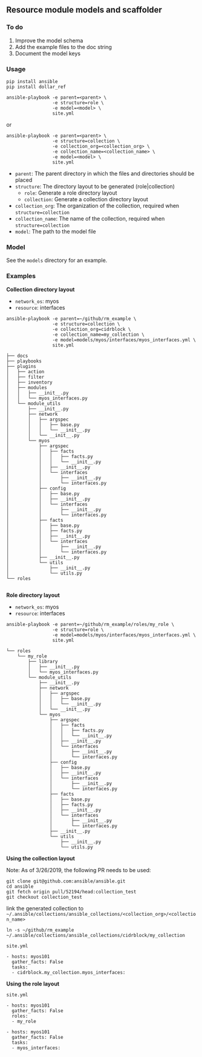 ## Resource module models and scaffolder

### To do

1) Improve the model schema
2) Add the example files to the doc string
3) Document the model keys


### Usage

```
pip install ansible
pip install dollar_ref
```

```
ansible-playbook -e parent=<parent> \
                 -e structure=role \
                 -e model=<model> \
                 site.yml
```
or
```
ansible-playbook -e parent=<parent> \
                 -e structure=collection \
                 -e collection_org=<collection_org> \
                 -e collection_name=<collection_name> \
                 -e model=<model> \
                 site.yml
```
- `parent`: The parent directory in which the files and directories should be placed
- `structure`: The directory layout to be generated (role|collection)
  - `role`: Generate a role directory layout
  - `collection`: Generate a collection directory layout
- `collection_org`: The organization of the collection, required when `structure=collection`
- `collection_name`: The name of the collection, required when `structure=collection`
- `model`: The path to the model file

### Model

See the `models` directory for an example.

### Examples

**Collection directory layout**

- `network_os`: myos
- `resource`: interfaces

```
ansible-playbook -e parent=~/github/rm_example \
                 -e structure=collection \
                 -e collection_org=cidrblock \
                 -e collection_name=my_collection \
                 -e model=models/myos/interfaces/myos_interfaces.yml \
                 site.yml
```

```
├── docs
├── playbooks
├── plugins
│   ├── action
│   ├── filter
│   ├── inventory
│   ├── modules
│   │   ├── __init__.py
│   │   └── myos_interfaces.py
│   └── module_utils
│       ├── __init__.py
│       ├── network
│       │   ├── argspec
│       │   │   ├── base.py
│       │   │   └── __init__.py
│       │   └── __init__.py
│       └── myos
│           ├── argspec
│           │   ├── facts
│           │   │   ├── facts.py
│           │   │   └── __init__.py
│           │   ├── __init__.py
│           │   └── interfaces
│           │       ├── __init__.py
│           │       └── interfaces.py
│           ├── config
│           │   ├── base.py
│           │   ├── __init__.py
│           │   └── interfaces
│           │       ├── __init__.py
│           │       └── interfaces.py
│           ├── facts
│           │   ├── base.py
│           │   ├── facts.py
│           │   ├── __init__.py
│           │   └── interfaces
│           │       ├── __init__.py
│           │       └── interfaces.py
│           ├── __init__.py
│           └── utils
│               ├── __init__.py
│               └── utils.py
└── roles
 
```
**Role directory layout**

- `network_os`: myos
- `resource`: interfaces

```
ansible-playbook -e parent=~/github/rm_example/roles/my_role \
                 -e structure=role \
                 -e model=models/myos/interfaces/myos_interfaces.yml \
                 site.yml
```

```
└── roles
    └── my_role
        ├── library
        │   ├── __init__.py
        │   └── myos_interfaces.py
        └── module_utils
            ├── __init__.py
            ├── network
            │   ├── argspec
            │   │   ├── base.py
            │   │   └── __init__.py
            │   └── __init__.py
            └── myos
                ├── argspec
                │   ├── facts
                │   │   ├── facts.py
                │   │   └── __init__.py
                │   ├── __init__.py
                │   └── interfaces
                │       ├── __init__.py
                │       └── interfaces.py
                ├── config
                │   ├── base.py
                │   ├── __init__.py
                │   └── interfaces
                │       ├── __init__.py
                │       └── interfaces.py
                ├── facts
                │   ├── base.py
                │   ├── facts.py
                │   ├── __init__.py
                │   └── interfaces
                │       ├── __init__.py
                │       └── interfaces.py
                ├── __init__.py
                └── utils
                    ├── __init__.py
                    └── utils.py
```

**Using the collection layout**

Note: As of 3/26/2019, the following PR needs to be used:
```
git clone git@github.com:ansible/ansible.git
cd ansible
git fetch origin pull/52194/head:collection_test
git checkout collection_test
```

link the generated collection to `~/.ansible/collections/ansible_collections/<collection_org>/<collection_name>`

```
ln -s ~/github/rm_example ~/.ansible/collections/ansible_collections/cidrblock/my_collection
 ```

`site.yml`
 ```
 - hosts: myos101
   gather_facts: False
   tasks:
   - cidrblock.my_collection.myos_interfaces:
```

**Using the role layout**

`site.yml`
```
- hosts: myos101
  gather_facts: False
  roles:
  - my_role

- hosts: myos101
  gather_facts: False
  tasks:
  - myos_interfaces:
```
